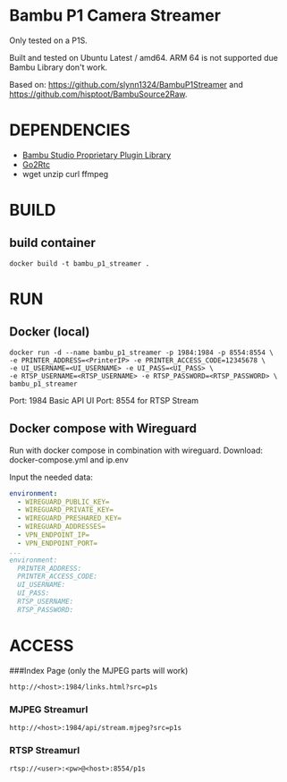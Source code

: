 # Bambu P1 Camera Streamer

Only tested on a P1S.

Built and tested on Ubuntu Latest / amd64.
ARM 64 is not supported due Bambu Library don't work.

Based on: https://github.com/slynn1324/BambuP1Streamer
and https://github.com/hisptoot/BambuSource2Raw.  

# DEPENDENCIES

* [Bambu Studio Proprietary Plugin Library](https://public-cdn.bambulab.com/upgrade/studio/plugins/01.05.00.10/linux_01.05.00.10.zip)
* [Go2Rtc](https://github.com/AlexxIT/go2rtc/)
* wget unzip curl ffmpeg

# BUILD

## build container
```
docker build -t bambu_p1_streamer .
```

# RUN

## Docker (local)
```
docker run -d --name bambu_p1_streamer -p 1984:1984 -p 8554:8554 \
-e PRINTER_ADDRESS=<PrinterIP> -e PRINTER_ACCESS_CODE=12345678 \
-e UI_USERNAME=<UI_USERNAME> -e UI_PASS=<UI_PASS> \
-e RTSP_USERNAME=<RTSP_USERNAME> -e RTSP_PASSWORD=<RTSP_PASSWORD> \
bambu_p1_streamer
```
Port: 1984 Basic API UI
Port: 8554 for RTSP Stream

## Docker compose with Wireguard
Run with docker compose in combination with wireguard.
Download: docker-compose.yml and ip.env

Input the needed data:
```yml
environment:
  - WIREGUARD_PUBLIC_KEY=
  - WIREGUARD_PRIVATE_KEY=
  - WIREGUARD_PRESHARED_KEY=
  - WIREGUARD_ADDRESSES=
  - VPN_ENDPOINT_IP=
  - VPN_ENDPOINT_PORT=
...
environment:
  PRINTER_ADDRESS: 
  PRINTER_ACCESS_CODE: 
  UI_USERNAME: 
  UI_PASS: 
  RTSP_USERNAME: 
  RTSP_PASSWORD: 
```


# ACCESS
###Index Page (only the MJPEG parts will work)
```
http://<host>:1984/links.html?src=p1s
```

### MJPEG Streamurl
```
http://<host>:1984/api/stream.mjpeg?src=p1s
```
### RTSP Streamurl
```
rtsp://<user>:<pw>@<host>:8554/p1s
```

